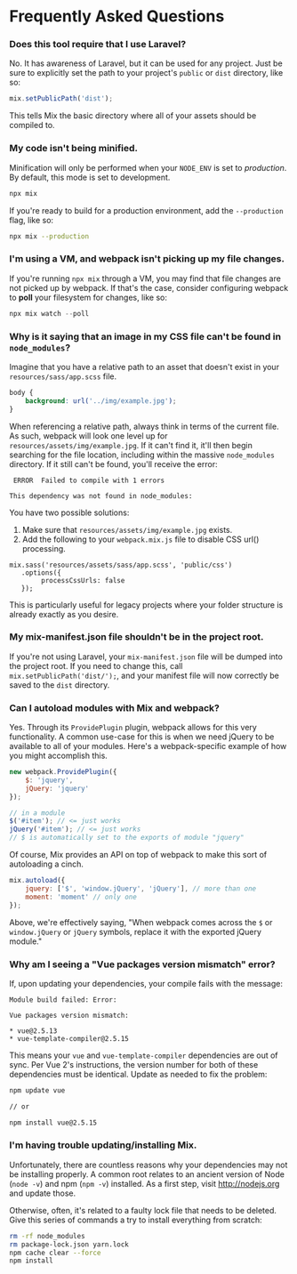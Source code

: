 # Frequently Asked Questions

### Does this tool require that I use Laravel?

No. It has awareness of Laravel, but it can be used for any project. Just be sure to explicitly set the path to your project's `public` or `dist` directory, like so:

```js
mix.setPublicPath('dist');
```

This tells Mix the basic directory where all of your assets should be compiled to.

### My code isn't being minified.

Minification will only be performed when your `NODE_ENV` is set to _production_. By default, this mode is set to development.

```bash
npx mix
```

If you're ready to build for a production environment, add the `--production` flag, like so:

```bash
npx mix --production
```

### I'm using a VM, and webpack isn't picking up my file changes.

If you're running `npx mix` through a VM, you may find that file changes are not picked up by webpack. If that's the case, consider configuring webpack to **poll** your filesystem for changes, like so:

```js
npx mix watch --poll
```

### Why is it saying that an image in my CSS file can't be found in `node_modules`?

Imagine that you have a relative path to an asset that doesn't exist in your `resources/sass/app.scss` file.

```css
body {
    background: url('../img/example.jpg');
}
```

When referencing a relative path, always think in terms of the current file. As such, webpack will look one level up for `resources/assets/img/example.jpg`. If it can't find it, it'll then begin searching for the file location, including within the massive `node_modules` directory. If it still can't be found, you'll receive the error:

```
 ERROR  Failed to compile with 1 errors

This dependency was not found in node_modules:
```

You have two possible solutions:

1. Make sure that `resources/assets/img/example.jpg` exists.
2. Add the following to your `webpack.mix.js` file to disable CSS url() processing.

```
mix.sass('resources/assets/sass/app.scss', 'public/css')
   .options({
        processCssUrls: false
   });
```

This is particularly useful for legacy projects where your folder structure is already exactly as you desire.

### My mix-manifest.json file shouldn't be in the project root.

If you're not using Laravel, your `mix-manifest.json` file will be dumped into the project root. If you need to change this, call `mix.setPublicPath('dist/');`, and your manifest file will now correctly be saved to the `dist` directory.

### Can I autoload modules with Mix and webpack?

Yes. Through its `ProvidePlugin` plugin, webpack allows for this very functionality. A common use-case for this is when we need jQuery to be available to all of your modules. Here's a webpack-specific example of how you might accomplish this.

```js
new webpack.ProvidePlugin({
    $: 'jquery',
    jQuery: 'jquery'
});

// in a module
$('#item'); // <= just works
jQuery('#item'); // <= just works
// $ is automatically set to the exports of module "jquery"
```

Of course, Mix provides an API on top of webpack to make this sort of autoloading a cinch.

```js
mix.autoload({
    jquery: ['$', 'window.jQuery', 'jQuery'], // more than one
    moment: 'moment' // only one
});
```

Above, we're effectively saying, "When webpack comes across the `$` or `window.jQuery` or `jQuery` symbols, replace it with the exported jQuery module."

### Why am I seeing a "Vue packages version mismatch" error?

If, upon updating your dependencies, your compile fails with the message:

```
Module build failed: Error:

Vue packages version mismatch:

* vue@2.5.13
* vue-template-compiler@2.5.15
```

This means your `vue` and `vue-template-compiler` dependencies are out of sync. Per Vue 2's instructions, the version number for both of these dependencies must be identical. Update as needed to fix the problem:

```bash
npm update vue

// or

npm install vue@2.5.15
```

### I'm having trouble updating/installing Mix.

Unfortunately, there are countless reasons why your dependencies may not be installing properly. A common root relates to an ancient version of Node (`node -v`) and npm (`npm -v`) installed. As a first step, visit http://nodejs.org and update those.

Otherwise, often, it's related to a faulty lock file that needs to be deleted. Give this series of commands a try to install everything from scratch:

```bash
rm -rf node_modules
rm package-lock.json yarn.lock
npm cache clear --force
npm install
```
